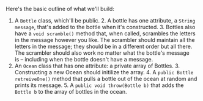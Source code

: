 Here's the basic outline of what we'll build:

1. A <code>Bottle</code> <word data-key="class">class</word>, which'll be <word data-key="public">public</word>. 
    2. A bottle has one attribute, a <code>String message</code>, that's added to the bottle when it's constructed.
    3. Bottles also have a <code>void scramble()</code> method that, when called, scrambles the letters in the message however you like. The scrambler should maintain all the letters in the message; they should be in a different order but all there. The scrambler should also work no matter what the bottle's message is – including when the bottle doesn't have a message.
2. An <code>Ocean</code> class that has one attribute: a private <word>array</word> of Bottles.
    3. Constructing a new Ocean should initilize the array.
    4. A <code>public Bottle retreiveOne()</code> method that pulls a bottle out of the ocean at random and prints its message.
    5. A <code>public void throw(Bottle b)</code> that adds the <code>Bottle b</code> to the array of bottles in the ocean.